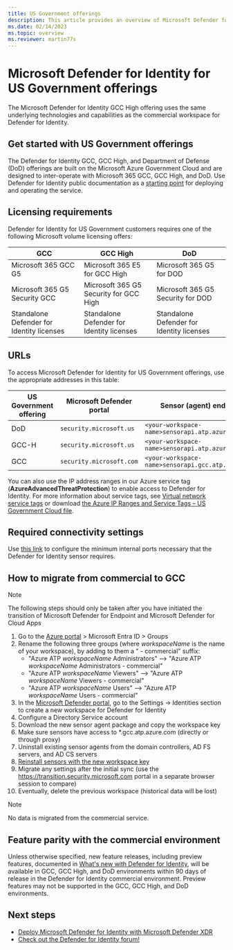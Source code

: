 ```yaml
---
title: US Government offerings
description: This article provides an overview of Microsoft Defender for Identity's US Government offerings.
ms.date: 02/14/2023
ms.topic: overview
ms.reviewer: martin77s
---
```


# Microsoft Defender for Identity for US Government offerings

The Microsoft Defender for Identity GCC High offering uses the same underlying technologies and capabilities as the commercial workspace for Defender for Identity.

## Get started with US Government offerings

The Defender for Identity GCC, GCC High, and Department of Defense (DoD) offerings are built on the Microsoft Azure Government Cloud and are designed to inter-operate with Microsoft 365 GCC, GCC High, and DoD. Use Defender for Identity public documentation as a [starting point](deploy-defender-identity.md) for deploying and operating the service.

## Licensing requirements

Defender for Identity for US Government customers requires one of the following Microsoft volume licensing offers:

| **GCC**                                   | **GCC High**                              | **DoD**                                   |
| ----------------------------------------- | ----------------------------------------- | ----------------------------------------- |
| Microsoft 365 GCC G5                      | Microsoft 365 E5 for GCC High             | Microsoft 365 G5 for DOD                  |
| Microsoft 365 G5 Security GCC             | Microsoft 365 G5 Security for GCC High    | Microsoft 365 G5 Security for DOD         |
| Standalone Defender for Identity licenses | Standalone Defender for Identity licenses | Standalone Defender for Identity licenses |

## URLs

To access Microsoft Defender for Identity for US Government offerings, use the appropriate addresses in this table:

| US Government offering | Microsoft Defender portal | Sensor (agent) endpoint                           |
|------------------------|-------------------------------|---------------------------------------------------|
|DoD                     | `security.microsoft.us`       | `<your-workspace-name>sensorapi.atp.azure.us`      |
|GCC-H                   | `security.microsoft.us`       | `<your-workspace-name>sensorapi.atp.azure.us`      |
|GCC                     | `security.microsoft.com`      | `<your-workspace-name>sensorapi.gcc.atp.azure.com` |

You can also use the IP address ranges in our Azure service tag (**AzureAdvancedThreatProtection**) to enable access to Defender for Identity. For more information about service tags, see [Virtual network service tags](/azure/virtual-network/service-tags-overview) or download [the Azure IP Ranges and Service Tags – US Government Cloud file](https://www.microsoft.com/download/details.aspx?id=57063).

## Required connectivity settings

Use [this link](prerequisites.md#required-ports) to configure the minimum internal ports necessary that the Defender for Identity sensor requires.

## How to migrate from commercial to GCC

>[!NOTE]
> The following steps should only be taken after you have initiated the transition of Microsoft Defender for Endpoint and Microsoft Defender for Cloud Apps

1. Go to the [Azure portal](https://portal.azure.com/) > Microsoft Entra ID > Groups
1. Rename the following three groups (where _workspaceName_ is the name of your workspace), by adding to them a " - commercial" suffix:
   - "Azure ATP _workspaceName_ Administrators" --> "Azure ATP _workspaceName_ Administrators - commercial"
   - "Azure ATP _workspaceName_ Viewers" --> "Azure ATP _workspaceName_ Viewers - commercial"
   - "Azure ATP _workspaceName_ Users" --> "Azure ATP _workspaceName_ Users - commercial"
1. In the [Microsoft Defender portal](https://security.microsoft.com), go to the Settings -> Identities section to create a new workspace for Defender for Identity
1. Configure a Directory Service account
1. Download the new sensor agent package and copy the workspace key
1. Make sure sensors have access to *.gcc.atp.azure.com (directly or through proxy)
1. Uninstall existing sensor agents from the domain controllers, AD FS servers, and AD CS servers
1. [Reinstall sensors with the new workspace key](install-sensor.md)
1. Migrate any settings after the initial sync (use the https://transition.security.microsoft.com portal in a separate browser session to compare)
1. Eventually, delete the previous workspace (historical data will be lost)

>[!NOTE]
> No data is migrated from the commercial service.

## Feature parity with the commercial environment

Unless otherwise specified, new feature releases, including preview features, documented in [What's new with Defender for Identity](whats-new.md), will be available in GCC, GCC High, and DoD environments within 90 days of release in the Defender for Identity commercial environment. Preview features may not be supported in the GCC, GCC High, and DoD environments.

## Next steps

- [Deploy Microsoft Defender for Identity with Microsoft Defender XDR](deploy-defender-identity.md)
- [Check out the Defender for Identity forum!](<https://aka.ms/MDIcommunity>)
